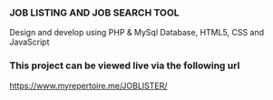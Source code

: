### JOB  LISTING AND JOB SEARCH TOOL
Design and develop using PHP & MySql Database, HTML5, CSS and JavaScript
### This project can be viewed live via the following url
https://www.myrepertoire.me/JOBLISTER/ 

